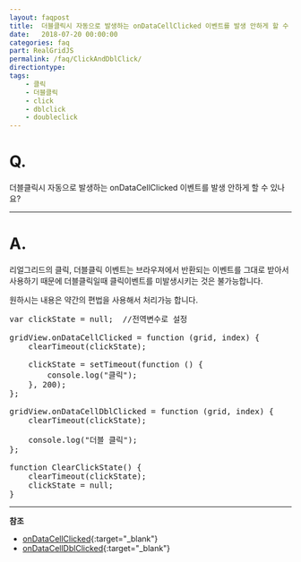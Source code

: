 ```yaml
---
layout: faqpost
title:  더블클릭시 자동으로 발생하는 onDataCellClicked 이벤트를 발생 안하게 할 수 있나요?  
date:   2018-07-20 00:00:00
categories: faq
part: RealGridJS
permalink: /faq/ClickAndDblClick/
directiontype: 
tags:
    - 클릭
    - 더블클릭
    - click
    - dblclick
    - doubleclick  
---
```


# Q.

더블클릭시 자동으로 발생하는 onDataCellClicked 이벤트를 발생 안하게 할 수 있나요?  

---

# A.

리얼그리드의 클릭, 더블클릭 이벤트는 브라우져에서 반환되는 이벤트를 그대로 받아서 사용하기 때문에 더블클릭일때 클릭이벤트를 미발생시키는 것은 불가능합니다.  

원하시는 내용은 약간의 편법을 사용해서 처리가능 합니다.  

<pre class="prettyprint">
var clickState = null;  //전역변수로 설정

gridView.onDataCellClicked = function (grid, index) {
    clearTimeout(clickState);

    clickState = setTimeout(function () {
        console.log("클릭");
    }, 200);
};

gridView.onDataCellDblClicked = function (grid, index) {
    clearTimeout(clickState);

    console.log("더블 클릭");
};

function ClearClickState() {
    clearTimeout(clickState);
    clickState = null;
}
</pre>	

	
--------------------------------------------------------------------------------

**참조**
* [onDataCellClicked](/api/types/onDataCellClicked/){:target="_blank"}
* [onDataCellDblClicked](/api/types/onDataCellDblClicked/){:target="_blank"}
